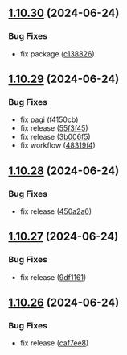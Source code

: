 ## [1.10.30](https://github.com/hattaalfaritzy/hzy-ui/compare/v1.10.29...v1.10.30) (2024-06-24)


### Bug Fixes

* fix package ([c138826](https://github.com/hattaalfaritzy/hzy-ui/commit/c1388263b9b9baeb652561e05fd2654f7022d2ed))



## [1.10.29](https://github.com/hattaalfaritzy/hzy-ui/compare/v1.10.28...v1.10.29) (2024-06-24)


### Bug Fixes

* fix pagi ([f4150cb](https://github.com/hattaalfaritzy/hzy-ui/commit/f4150cb74922b658197a1cfd74c7616986ccf7b1))
* fix release ([55f3f45](https://github.com/hattaalfaritzy/hzy-ui/commit/55f3f4571871c3c4a2f048ee29b208fa41c69be4))
* fix release ([3b006f5](https://github.com/hattaalfaritzy/hzy-ui/commit/3b006f5a82e525fde75bc1520542d7efc059158b))
* fix workflow ([48319f4](https://github.com/hattaalfaritzy/hzy-ui/commit/48319f43bd1dae958b9db5f84fb6478ad0d0c9b4))



## [1.10.28](https://github.com/hattaalfaritzy/hzy-ui/compare/v1.10.27...v1.10.28) (2024-06-24)


### Bug Fixes

* fix release ([450a2a6](https://github.com/hattaalfaritzy/hzy-ui/commit/450a2a6c8199f7851461767c3cc1e00dec88586a))



## [1.10.27](https://github.com/hattaalfaritzy/hzy-ui/compare/v1.10.26...v1.10.27) (2024-06-24)


### Bug Fixes

* fix release ([9df1161](https://github.com/hattaalfaritzy/hzy-ui/commit/9df1161ad2d7947158906c04a2ec20123bc0b090))



## [1.10.26](https://github.com/hattaalfaritzy/hzy-ui/compare/v1.10.25...v1.10.26) (2024-06-24)


### Bug Fixes

* fix release ([caf7ee8](https://github.com/hattaalfaritzy/hzy-ui/commit/caf7ee89fcbd862c3e95462236ca871a0efc4d63))



